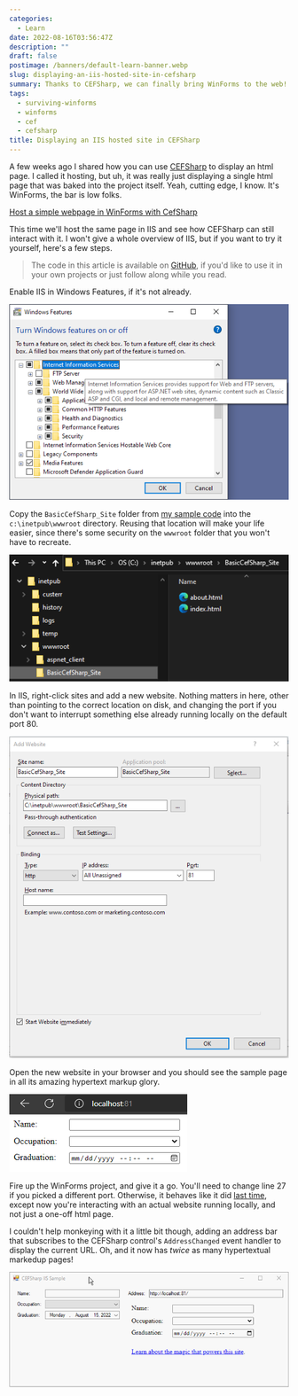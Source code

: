```yaml
---
categories:
  - Learn
date: 2022-08-16T03:56:47Z
description: ""
draft: false
postimage: /banners/default-learn-banner.webp
slug: displaying-an-iis-hosted-site-in-cefsharp
summary: Thanks to CEFSharp, we can finally bring WinForms to the web! That didn't sound right. Okay, let's just look at hosting a site in IIS and showing it.
tags:
  - surviving-winforms
  - winforms
  - cef
  - cefsharp
title: Displaying an IIS hosted site in CEFSharp
---
```

A few weeks ago I shared how you can use [CEFSharp](http://cefsharp.github.io/) to display an html page. I called it hosting, but uh, it was really just displaying a single html page that was baked into the project itself. Yeah, cutting edge, I know. It's WinForms, the bar is low folks.

[Host a simple webpage in WinForms with CefSharp](https://grantwinney.com/hosting-a-simple-webpage-in-winforms-with-cefsharp/)

This time we'll host the same page in IIS and see how CEFSharp can still interact with it. I won't give a whole overview of IIS, but if you want to try it yourself, here's a few steps.

> The code in this article is available on [GitHub](https://github.com/grantwinney/Surviving-WinForms/tree/master/Web/CEFSharp/BasicCefSharpIIS), if you'd like to use it in your own projects or just follow along while you read.

Enable IIS in Windows Features, if it's not already.

![](content/posts/displaying-an-iis-hosted-site-in-cefsharp/image-6.png)

Copy the `BasicCefSharp_Site` folder from [my sample code](https://github.com/grantwinney/Surviving-WinForms/tree/master/Web/CEFSharp/BasicCefSharpIIS) into the `c:\inetpub\wwwroot` directory. Reusing that location will make your life easier, since there's some security on the `wwwroot` folder that you won't have to recreate.

![](content/posts/learn/_frameworks/_winforms/cefsharp-displaying-an-iis-hosted-site/image-14.png)

In IIS, right-click sites and add a new website. Nothing matters in here, other than pointing to the correct location on disk, and changing the port if you don't want to interrupt something else already running locally on the default port 80.

![](content/posts/learn/_frameworks/_winforms/cefsharp-displaying-an-iis-hosted-site/image-12.png)

Open the new website in your browser and you should see the sample page in all its amazing hypertext markup glory.

![](content/posts/learn/_frameworks/_winforms/cefsharp-displaying-an-iis-hosted-site/image-15.png)

Fire up the WinForms project, and give it a go. You'll need to change line 27 if you picked a different port. Otherwise, it behaves like it did [last time](https://grantwinney.com/hosting-a-simple-webpage-in-winforms-with-cefsharp/), except now you're interacting with an actual website running locally, and not just a one-off html page.

I couldn't help monkeying with it a little bit though, adding an address bar that subscribes to the CEFSharp control's `AddressChanged` event handler to display the current URL. Oh, and it now has _twice_ as many hypertextual markedup pages!

![](cefsharpiis-1.gif)
